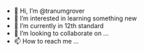 - 👋 Hi, I’m @tranumgrover
- 👀 I’m interested in learning something new 
- 🌱 I’m currently in 12th standard 
- 💞️ I’m looking to collaborate on ...
- 📫 How to reach me ...

<!---
tranumgrover/tranumgrover is a ✨ special ✨ repository because its `README.md` (this file) appears on your GitHub profile.
You can click the Preview link to take a look at your changes.
--->
